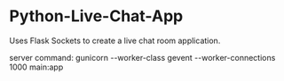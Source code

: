 # Python-Live-Chat-App
Uses Flask Sockets to create a live chat room application.


server command: gunicorn --worker-class gevent --worker-connections 1000 main:app